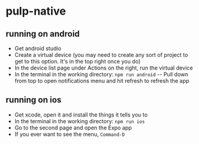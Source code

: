 # pulp-native

## running on android
- Get android studio
- Create a virtual device (you may need to create any sort of project to get to this option. It's in the top right once you do)
- In the device list page under Actions on the right, run the virtual device
- In the terminal in the working directory: `npm run android`
-- Pull down from top to open notifications menu and hit refresh to refresh the app

## running on ios
- Get xcode, open it and install the things it tells you to
- In the terminal in the working directory: `npm run ios`
- Go to the second page and open the Expo app
- If you ever want to see the menu, `Command-D`
 